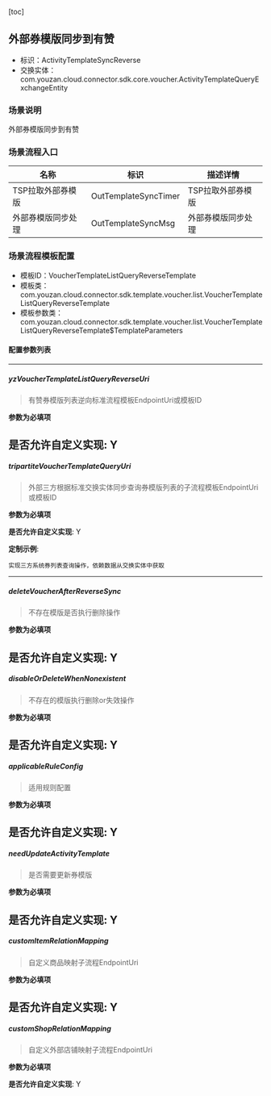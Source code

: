 [toc]

## 外部券模版同步到有赞
- 标识：ActivityTemplateSyncReverse
- 交换实体：com.youzan.cloud.connector.sdk.core.voucher.ActivityTemplateQueryExchangeEntity
### 场景说明
外部券模版同步到有赞
### 场景流程入口

名称 | 标识 | 描述详情
---|---|---
TSP拉取外部券模版 | OutTemplateSyncTimer | TSP拉取外部券模版
外部券模版同步处理 | OutTemplateSyncMsg | 外部券模版同步处理

### 场景流程模板配置
- 模板ID：VoucherTemplateListQueryReverseTemplate
- 模板类：com.youzan.cloud.connector.sdk.template.voucher.list.VoucherTemplateListQueryReverseTemplate
- 模板参数类：com.youzan.cloud.connector.sdk.template.voucher.list.VoucherTemplateListQueryReverseTemplate$TemplateParameters

#### 配置参数列表

---
##### yzVoucherTemplateListQueryReverseUri
> 有赞券模版列表逆向标准流程模板EndpointUri或模板ID

**参数为必填项**


**是否允许自定义实现**: Y
---
##### tripartiteVoucherTemplateQueryUri
> 外部三方根据标准交换实体同步查询券模版列表的子流程模板EndpointUri或模板ID

**参数为必填项**


**是否允许自定义实现**: Y

**定制示例**:
```
实现三方系统券列表查询操作，依赖数据从交换实体中获取
```
---
##### deleteVoucherAfterReverseSync
> 不存在模版是否执行删除操作

**参数为必填项**


**是否允许自定义实现**: Y
---
##### disableOrDeleteWhenNonexistent
> 不存在的模版执行删除or失效操作

**参数为必填项**


**是否允许自定义实现**: Y
---
##### applicableRuleConfig
> 适用规则配置

**参数为必填项**


**是否允许自定义实现**: Y
---
##### needUpdateActivityTemplate
> 是否需要更新券模版

**参数为必填项**


**是否允许自定义实现**: Y
---
##### customItemRelationMapping
> 自定义商品映射子流程EndpointUri

**参数为必填项**


**是否允许自定义实现**: Y
---
##### customShopRelationMapping
> 自定义外部店铺映射子流程EndpointUri

**参数为必填项**


**是否允许自定义实现**: Y

